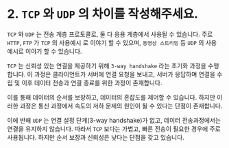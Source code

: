 # 2. `TCP` 와 `UDP` 의 차이를 작성해주세요.

`TCP` 와 `UDP` 는 전송 계층 프로토콜로, 둘 다 응용 계층에서 사용될 수 있습니다. 주로 `HTTP`, `FTP` 가 `TCP` 의 사용예시 로 이야기 할 수 있으며,  `동영상 스트리밍` 등 `UDP` 의 사용 예시로 이야기 할 수 있습니다.

`TCP` 는 신뢰성 있는 연결을 제공하기 위해 `3-way handshake` 라는 초기화 과정을 수행합니다. 이 과정은 클라이언트가 서버에 연결 요청을 보내고, 서버가 응답하며 연결을 수립 및 이후 데이터 전송과 연결 종료를 위한 과정이 존재합니다.

이를 통해 데이터의 순서를 보장하고, 데이터의 혼잡도를 제어할 수 있습니다. 하지만 이러한 과정은 통신 과정에서 속도의 저하 문제의 원인이 될 수 있다는 단점이 존재합니다. 

이에 반해 `UDP` 는 연결 설정 단계(3-way handshake)가 없고, 데이터 전송과정에서는 연결을 유지하지 않습니다. 따라서 `TCP` 보다는 가볍고, 빠른 전송이 필요한 경우에 주로 사용됩니다. 하지만 순서 보장과 신뢰성은 낮다는 단점을 갖고 있습니다.
